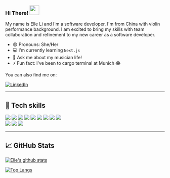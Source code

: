 ### Hi There! <img src="https://raw.githubusercontent.com/MartinHeinz/MartinHeinz/master/wave.gif" width="30px">

My name is Elle Li and I'm a software developer. I'm from China with violin performance background. I am excited to bring my skills with team collaboration and refinement to my new career as a software developer.
- 😄 Pronouns: She/Her <br/>
- 💻 I’m currently learning `Next.js`<br/>
- 💬 Ask me about my musician life!
- ⚡ Fun fact: I've been to cargo terminal at Munich 😂

<p align="center">

You can also find me on: 

[![LinkedIn][1.2]][1]

</p>

[1.2]: https://user-images.githubusercontent.com/66269306/102413242-dc236300-3fb1-11eb-9b77-183f98dd506c.png (LinkedIn icon without padding)

[1]: https://www.linkedin.com/in/yiran-li-elle/

---

## &#128295; Tech skills

<p >
  <img src="https://img.shields.io/badge/javascript%20-%23323330.svg?&style=for-the-badge&logo=javascript&logoColor=%23F7DF1E" />
  <img src="https://img.shields.io/badge/react%20-%2320232a.svg?&style=for-the-badge&logo=react&logoColor=%2361DAFB" />
  <img src="https://img.shields.io/badge/cypress%20-%23404d59.svg?&style=for-the-badge&logo=Cypress&logoColor=white" />
  <img src="https://img.shields.io/badge/jest%20-%23593d88.svg?&style=for-the-badge&logo=jest&logoColor=white" />
  <img src="https://img.shields.io/badge/chai%20-%23007ACC.svg?&style=for-the-badge&logo=chai&logoColor=white" />
  <img src="https://img.shields.io/badge/mocha%20-%23593d88.svg?&style=for-the-badge&logo=mocha&logoColor=white" />
    <img src="https://img.shields.io/badge/express.js%20-%23404d59.svg?&style=for-the-badge" />
  <img src="https://img.shields.io/badge/node.js%20-%2343853D.svg?&style=for-the-badge&logo=node.js&logoColor=white" />
  <img src="https://img.shields.io/badge/SASS%20-hotpink.svg?&style=for-the-badge&logo=SASS&logoColor=white"/>
  <br />
  <img src="https://img.shields.io/badge/git%20-%23F05033.svg?&style=for-the-badge&logo=git&logoColor=white"/>
  <img src="https://img.shields.io/badge/heroku%20-%23430098.svg?&style=for-the-badge&logo=heroku&logoColor=white"/>
  <img src="https://img.shields.io/badge/vercel%20-%23000000.svg?&style=for-the-badge&logo=vercel&logoColor=white"/>

</p>

---
## &#128200; GitHub Stats

[![Elle's github stats](https://github-readme-stats.vercel.app/api?username=yiranli624&show_icons=true&theme=tokyonight)](https://github.com/anuraghazra/github-readme-stats)

[![Top Langs](https://github-readme-stats.vercel.app/api/top-langs/?username=yiranli624&theme=tokyonight&show_icons=true&layout=compact)](https://github.com/yiranli624/github-readme-stats)





<!--
**Elle624/Elle624** is a ✨ _special_ ✨ repository because its `README.md` (this file) appears on your GitHub profile.

![](https://img.shields.io/badge/<Javascript>-<React>-informational?style=flat&logo=<LOGO_NAME>&logoColor=white&color=2bbc8a)


Here are some ideas to get you started:

- 🔭 I’m currently working on ...
- 🌱 I’m currently learning ...
- 👯 I’m looking to collaborate on ...
- 🤔 I’m looking for help with ...
- 💬 Ask me about ...
- 📫 How to reach me: ...
- ⚡ Fun fact: ...
-->
